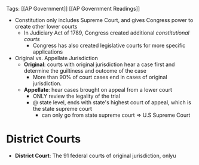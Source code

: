 Tags: [[AP Government]] [[AP Government Readings]]

- Constitution only includes Supreme Court, and gives Congress power to create other lower courts
	- In Judiciary Act of 1789, Congress created additional *constitutional courts*
		- Congress has also created legislative courts for more specific applications
- Original vs. Appellate Jurisdiction
	- **Original**: courts with original jurisdiction hear a case first and determine the guiltiness and outcome of the case
		- More than 90% of court cases end in cases of original jurisdiction.
	- **Appellate**: hear cases brought on appeal from a lower court
		- ONLY review the legality of the trial
		- @ state level, ends with state's highest court of appeal, which is the state supreme court
			- can only go from state supreme court => U.S Supreme Court


# District Courts
- **District Court**: The 91 federal courts of original jurisdiction, onlyu 